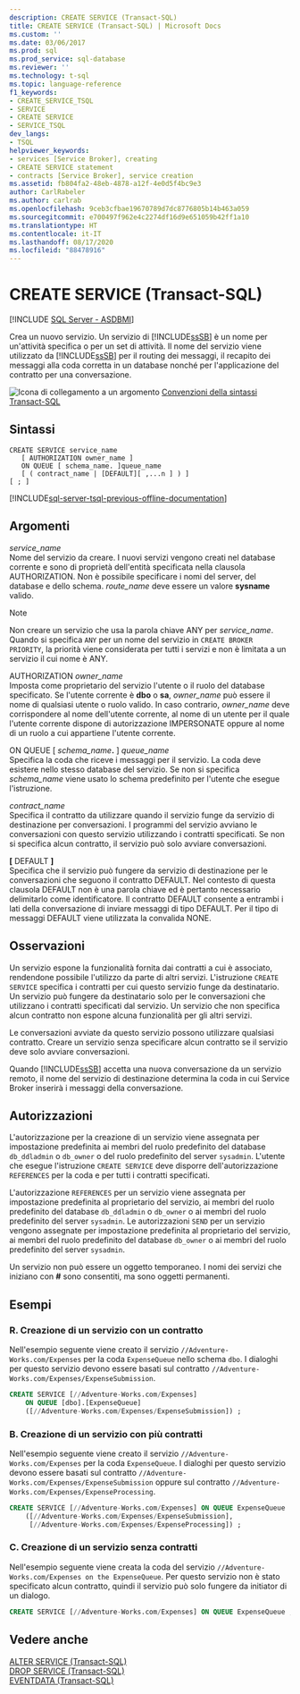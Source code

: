 ```yaml
---
description: CREATE SERVICE (Transact-SQL)
title: CREATE SERVICE (Transact-SQL) | Microsoft Docs
ms.custom: ''
ms.date: 03/06/2017
ms.prod: sql
ms.prod_service: sql-database
ms.reviewer: ''
ms.technology: t-sql
ms.topic: language-reference
f1_keywords:
- CREATE_SERVICE_TSQL
- SERVICE
- CREATE SERVICE
- SERVICE_TSQL
dev_langs:
- TSQL
helpviewer_keywords:
- services [Service Broker], creating
- CREATE SERVICE statement
- contracts [Service Broker], service creation
ms.assetid: fb804fa2-48eb-4878-a12f-4e0d5f4bc9e3
author: CarlRabeler
ms.author: carlrab
ms.openlocfilehash: 9ceb3cfbae19670789d7dc8776805b14b463a059
ms.sourcegitcommit: e700497f962e4c2274df16d9e651059b42ff1a10
ms.translationtype: HT
ms.contentlocale: it-IT
ms.lasthandoff: 08/17/2020
ms.locfileid: "88478916"
---
```

# <a name="create-service-transact-sql"></a>CREATE SERVICE (Transact-SQL)
[!INCLUDE [SQL Server - ASDBMI](../../includes/applies-to-version/sql-asdbmi.md)]

  Crea un nuovo servizio. Un servizio di [!INCLUDE[ssSB](../../includes/sssb-md.md)] è un nome per un'attività specifica o per un set di attività. Il nome del servizio viene utilizzato da [!INCLUDE[ssSB](../../includes/sssb-md.md)] per il routing dei messaggi, il recapito dei messaggi alla coda corretta in un database nonché per l'applicazione del contratto per una conversazione.  
  
 ![Icona di collegamento a un argomento](../../database-engine/configure-windows/media/topic-link.gif "Icona di collegamento a un argomento") [Convenzioni della sintassi Transact-SQL](../../t-sql/language-elements/transact-sql-syntax-conventions-transact-sql.md)  
  
## <a name="syntax"></a>Sintassi  
  
```syntaxsql
CREATE SERVICE service_name  
   [ AUTHORIZATION owner_name ]  
   ON QUEUE [ schema_name. ]queue_name  
   [ ( contract_name | [DEFAULT][ ,...n ] ) ]  
[ ; ]  
```  
  
[!INCLUDE[sql-server-tsql-previous-offline-documentation](../../includes/sql-server-tsql-previous-offline-documentation.md)]

## <a name="arguments"></a>Argomenti
 *service_name*  
 Nome del servizio da creare. I nuovi servizi vengono creati nel database corrente e sono di proprietà dell'entità specificata nella clausola AUTHORIZATION. Non è possibile specificare i nomi del server, del database e dello schema. *route_name* deve essere un valore **sysname** valido.  
  
> [!NOTE]  
> Non creare un servizio che usa la parola chiave ANY per *service_name*. Quando si specifica `ANY` per un nome del servizio in `CREATE BROKER PRIORITY`, la priorità viene considerata per tutti i servizi e non è limitata a un servizio il cui nome è ANY.  
  
 AUTHORIZATION *owner_name*  
 Imposta come proprietario del servizio l'utente o il ruolo del database specificato. Se l'utente corrente è **dbo** o **sa**, *owner_name* può essere il nome di qualsiasi utente o ruolo valido. In caso contrario, *owner_name* deve corrispondere al nome dell'utente corrente, al nome di un utente per il quale l'utente corrente dispone di autorizzazione IMPERSONATE oppure al nome di un ruolo a cui appartiene l'utente corrente.  
  
 ON QUEUE [ _schema_name_**.** ] *queue_name*  
 Specifica la coda che riceve i messaggi per il servizio. La coda deve esistere nello stesso database del servizio. Se non si specifica *schema_name* viene usato lo schema predefinito per l'utente che esegue l'istruzione.  
  
 *contract_name*  
 Specifica il contratto da utilizzare quando il servizio funge da servizio di destinazione per conversazioni. I programmi del servizio avviano le conversazioni con questo servizio utilizzando i contratti specificati. Se non si specifica alcun contratto, il servizio può solo avviare conversazioni.  
  
 **[** DEFAULT **]**  
 Specifica che il servizio può fungere da servizio di destinazione per le conversazioni che seguono il contratto DEFAULT. Nel contesto di questa clausola DEFAULT non è una parola chiave ed è pertanto necessario delimitarlo come identificatore. Il contratto DEFAULT consente a entrambi i lati della conversazione di inviare messaggi di tipo DEFAULT. Per il tipo di messaggi DEFAULT viene utilizzata la convalida NONE.  
  
## <a name="remarks"></a>Osservazioni  
 Un servizio espone la funzionalità fornita dai contratti a cui è associato, rendendone possibile l'utilizzo da parte di altri servizi. L'istruzione `CREATE SERVICE` specifica i contratti per cui questo servizio funge da destinatario. Un servizio può fungere da destinatario solo per le conversazioni che utilizzano i contratti specificati dal servizio. Un servizio che non specifica alcun contratto non espone alcuna funzionalità per gli altri servizi.  
  
 Le conversazioni avviate da questo servizio possono utilizzare qualsiasi contratto. Creare un servizio senza specificare alcun contratto se il servizio deve solo avviare conversazioni.  
  
 Quando [!INCLUDE[ssSB](../../includes/sssb-md.md)] accetta una nuova conversazione da un servizio remoto, il nome del servizio di destinazione determina la coda in cui Service Broker inserirà i messaggi della conversazione.  
  
## <a name="permissions"></a>Autorizzazioni  
 L'autorizzazione per la creazione di un servizio viene assegnata per impostazione predefinita ai membri del ruolo predefinito del database `db_ddladmin` o `db_owner` o del ruolo predefinito del server `sysadmin`. L'utente che esegue l'istruzione `CREATE SERVICE` deve disporre dell'autorizzazione `REFERENCES` per la coda e per tutti i contratti specificati.  
  
 L'autorizzazione `REFERENCES` per un servizio viene assegnata per impostazione predefinita al proprietario del servizio, ai membri del ruolo predefinito del database `db_ddladmin` o `db_owner` o ai membri del ruolo predefinito del server `sysadmin`. Le autorizzazioni `SEND` per un servizio vengono assegnate per impostazione predefinita al proprietario del servizio, ai membri del ruolo predefinito del database `db_owner` o ai membri del ruolo predefinito del server `sysadmin`.  
  
 Un servizio non può essere un oggetto temporaneo. I nomi dei servizi che iniziano con **#** sono consentiti, ma sono oggetti permanenti.  
  
## <a name="examples"></a>Esempi  
  
### <a name="a-creating-a-service-with-one-contract"></a>R. Creazione di un servizio con un contratto  
 Nell'esempio seguente viene creato il servizio `//Adventure-Works.com/Expenses` per la coda `ExpenseQueue` nello schema `dbo`. I dialoghi per questo servizio devono essere basati sul contratto `//Adventure-Works.com/Expenses/ExpenseSubmission`.  
  
```sql  
CREATE SERVICE [//Adventure-Works.com/Expenses]  
    ON QUEUE [dbo].[ExpenseQueue]  
    ([//Adventure-Works.com/Expenses/ExpenseSubmission]) ;  
```  
  
### <a name="b-creating-a-service-with-multiple-contracts"></a>B. Creazione di un servizio con più contratti  
 Nell'esempio seguente viene creato il servizio `//Adventure-Works.com/Expenses` per la coda `ExpenseQueue`. I dialoghi per questo servizio devono essere basati sul contratto `//Adventure-Works.com/Expenses/ExpenseSubmission` oppure sul contratto `//Adventure-Works.com/Expenses/ExpenseProcessing`.  
  
```sql  
CREATE SERVICE [//Adventure-Works.com/Expenses] ON QUEUE ExpenseQueue  
    ([//Adventure-Works.com/Expenses/ExpenseSubmission],  
     [//Adventure-Works.com/Expenses/ExpenseProcessing]) ;  
```  
  
### <a name="c-creating-a-service-with-no-contracts"></a>C. Creazione di un servizio senza contratti  
 Nell'esempio seguente viene creata la coda del servizio `//Adventure-Works.com/Expenses on the ExpenseQueue`. Per questo servizio non è stato specificato alcun contratto, quindi il servizio può solo fungere da initiator di un dialogo.  
  
```sql  
CREATE SERVICE [//Adventure-Works.com/Expenses] ON QUEUE ExpenseQueue ;  
```  
  
## <a name="see-also"></a>Vedere anche  
 [ALTER SERVICE &#40;Transact-SQL&#41;](../../t-sql/statements/alter-service-transact-sql.md)   
 [DROP SERVICE &#40;Transact-SQL&#41;](../../t-sql/statements/drop-service-transact-sql.md)   
 [EVENTDATA &#40;Transact-SQL&#41;](../../t-sql/functions/eventdata-transact-sql.md)  
  
  
